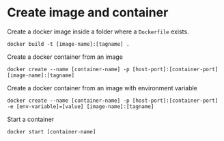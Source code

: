 # Create image and container

Create a docker image inside a folder where a `Dockerfile` exists.

```
docker build -t [image-name]:[tagname] .
```

Create a docker container from an image

```
docker create --name [container-name] -p [host-port]:[container-port] [image-name]:[tagname]
```

Create a docker container from an image with environment variable

```
docker create --name [container-name] -p [host-port]:[container-port] -e [env-variable]=[value] [image-name]:[tagname]
```

Start a container

```
docker start [container-name]
```